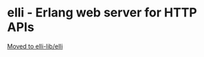 # elli - Erlang web server for HTTP APIs

[Moved to elli-lib/elli](https://github.com/elli-lib/elli)
